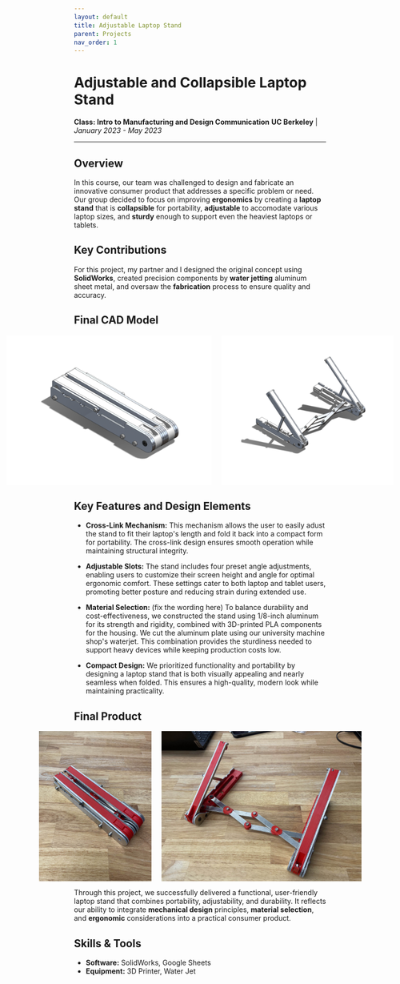 ```yaml
---
layout: default
title: Adjustable Laptop Stand
parent: Projects
nav_order: 1
---
```


# Adjustable and Collapsible Laptop Stand
**Class: Intro to Manufacturing and Design Communication**
**UC Berkeley** | *January 2023 - May 2023*

---

## Overview
In this course, our team was challenged to design and fabricate an innovative consumer product that addresses a specific problem or need. Our group decided to focus on improving **ergonomics** by creating a **laptop stand** that is **collapsible** for portability, **adjustable** to accomodate various laptop sizes, and **sturdy** enough to support even the heaviest laptops or tablets.

## Key Contributions
For this project, my partner and I designed the original concept using **SolidWorks**, created precision components by **water jetting** aluminum sheet metal, and oversaw the **fabrication** process to ensure quality and accuracy.

## Final CAD Model
<div style="display: flex; justify-content: center; gap: 20px;">
    <img src="assets/CADstandclosed.png" alt="Laptop stand closed" style="height: 300px; width: auto;">
    <img src="assets/CADstandopen.png" alt="Laptop stand open" style="height: 300px; width: auto;">
</div>

## Key Features and Design Elements
- **Cross-Link Mechanism:** This mechanism allows the user to easily adust the stand to fit their laptop's length and fold it back into a compact form for portability. The cross-link design ensures smooth operation while maintaining structural integrity.

- **Adjustable Slots:** The stand includes four preset angle adjustments, enabling users to customize their screen height and angle for optimal ergonomic comfort. These settings cater to both laptop and tablet users, promoting better posture and reducing strain during extended use.

- **Material Selection:** (fix the wording here) To balance durability and cost-effectiveness, we constructed the stand using 1/8-inch aluminum for its strength and rigidity, combined with 3D-printed PLA components for the housing. We cut the aluminum plate using our university machine shop's waterjet. This combination provides the sturdiness needed to support heavy devices while keeping production costs low.

- **Compact Design:** We prioritized functionality and portability by designing a laptop stand that is both visually appealing and nearly seamless when folded. This ensures a high-quality, modern look while maintaining practicality.

## Final Product
<div style="display: flex; justify-content: center; gap: 20px;">
    <img src="assets/standclosed.jpg" alt="Laptop stand closed" style="height: 300px; width: auto;">
    <img src="assets/standopen.jpg" alt="Laptop stand open" style="height: 300px; width: auto;">
</div>

Through this project, we successfully delivered a functional, user-friendly laptop stand that combines portability, adjustability, and durability. It reflects our ability to integrate **mechanical design** principles, **material selection**, and **ergonomic** considerations into a practical consumer product.


## Skills & Tools
- **Software:** SolidWorks, Google Sheets
- **Equipment:** 3D Printer, Water Jet
